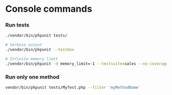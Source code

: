 # Console commands

### Run tests

```bash
./vendor/bin/phpunit tests/

# Verbose output
./vendor/bin/phpunit --testdox

# Infinite memory limit
./vendor/bin/phpunit -d memory_limit=-1 --testsuite=sales --no-coverage --filter=ApiLifeMediaTest
```

### Run only one method

```bash
vendor/bin/phpunit tests/MyTest.php --filter 'myMethodName'
```
